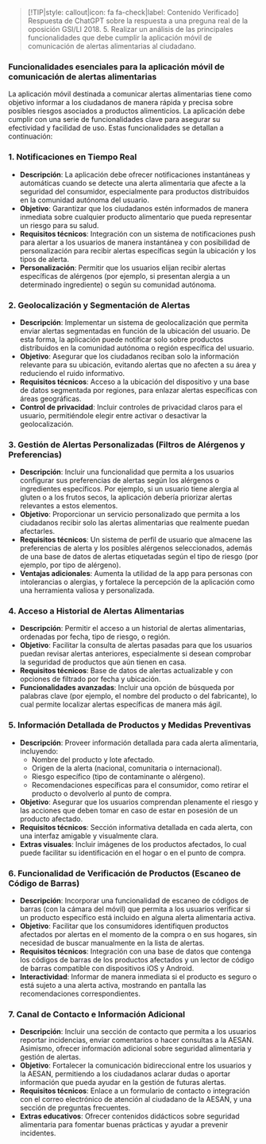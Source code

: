 > [!TIP|style: callout|icon: fa fa-check|label: Contenido Verificado]
> Respuesta de ChatGPT sobre la respuesta a una preguna real de la oposición GSI/LI 2018.
> 5. Realizar un análisis de las principales funcionalidades que debe cumplir la aplicación móvil de comunicación de alertas alimentarias al ciudadano. 

### Funcionalidades esenciales para la aplicación móvil de comunicación de alertas alimentarias

La aplicación móvil destinada a comunicar alertas alimentarias tiene como objetivo informar a los ciudadanos de manera rápida y precisa sobre posibles riesgos asociados a productos alimenticios. La aplicación debe cumplir con una serie de funcionalidades clave para asegurar su efectividad y facilidad de uso. Estas funcionalidades se detallan a continuación:

### 1. **Notificaciones en Tiempo Real**

   - **Descripción**: La aplicación debe ofrecer notificaciones instantáneas y automáticas cuando se detecte una alerta alimentaria que afecte a la seguridad del consumidor, especialmente para productos distribuidos en la comunidad autónoma del usuario.
   - **Objetivo**: Garantizar que los ciudadanos estén informados de manera inmediata sobre cualquier producto alimentario que pueda representar un riesgo para su salud.
   - **Requisitos técnicos**: Integración con un sistema de notificaciones push para alertar a los usuarios de manera instantánea y con posibilidad de personalización para recibir alertas específicas según la ubicación y los tipos de alerta.
   - **Personalización**: Permitir que los usuarios elijan recibir alertas específicas de alérgenos (por ejemplo, si presentan alergia a un determinado ingrediente) o según su comunidad autónoma.

### 2. **Geolocalización y Segmentación de Alertas**

   - **Descripción**: Implementar un sistema de geolocalización que permita enviar alertas segmentadas en función de la ubicación del usuario. De esta forma, la aplicación puede notificar solo sobre productos distribuidos en la comunidad autónoma o región específica del usuario.
   - **Objetivo**: Asegurar que los ciudadanos reciban solo la información relevante para su ubicación, evitando alertas que no afecten a su área y reduciendo el ruido informativo.
   - **Requisitos técnicos**: Acceso a la ubicación del dispositivo y una base de datos segmentada por regiones, para enlazar alertas específicas con áreas geográficas.
   - **Control de privacidad**: Incluir controles de privacidad claros para el usuario, permitiéndole elegir entre activar o desactivar la geolocalización.

### 3. **Gestión de Alertas Personalizadas (Filtros de Alérgenos y Preferencias)**

   - **Descripción**: Incluir una funcionalidad que permita a los usuarios configurar sus preferencias de alertas según los alérgenos o ingredientes específicos. Por ejemplo, si un usuario tiene alergia al gluten o a los frutos secos, la aplicación debería priorizar alertas relevantes a estos elementos.
   - **Objetivo**: Proporcionar un servicio personalizado que permita a los ciudadanos recibir solo las alertas alimentarias que realmente puedan afectarles.
   - **Requisitos técnicos**: Un sistema de perfil de usuario que almacene las preferencias de alerta y los posibles alérgenos seleccionados, además de una base de datos de alertas etiquetadas según el tipo de riesgo (por ejemplo, por tipo de alérgeno).
   - **Ventajas adicionales**: Aumenta la utilidad de la app para personas con intolerancias o alergias, y fortalece la percepción de la aplicación como una herramienta valiosa y personalizada.

### 4. **Acceso a Historial de Alertas Alimentarias**

   - **Descripción**: Permitir el acceso a un historial de alertas alimentarias, ordenadas por fecha, tipo de riesgo, o región.
   - **Objetivo**: Facilitar la consulta de alertas pasadas para que los usuarios puedan revisar alertas anteriores, especialmente si desean comprobar la seguridad de productos que aún tienen en casa.
   - **Requisitos técnicos**: Base de datos de alertas actualizable y con opciones de filtrado por fecha y ubicación.
   - **Funcionalidades avanzadas**: Incluir una opción de búsqueda por palabras clave (por ejemplo, el nombre del producto o del fabricante), lo cual permite localizar alertas específicas de manera más ágil.

### 5. **Información Detallada de Productos y Medidas Preventivas**

   - **Descripción**: Proveer información detallada para cada alerta alimentaria, incluyendo:
     - Nombre del producto y lote afectado.
     - Origen de la alerta (nacional, comunitaria o internacional).
     - Riesgo específico (tipo de contaminante o alérgeno).
     - Recomendaciones específicas para el consumidor, como retirar el producto o devolverlo al punto de compra.
   - **Objetivo**: Asegurar que los usuarios comprendan plenamente el riesgo y las acciones que deben tomar en caso de estar en posesión de un producto afectado.
   - **Requisitos técnicos**: Sección informativa detallada en cada alerta, con una interfaz amigable y visualmente clara.
   - **Extras visuales**: Incluir imágenes de los productos afectados, lo cual puede facilitar su identificación en el hogar o en el punto de compra.

### 6. **Funcionalidad de Verificación de Productos (Escaneo de Código de Barras)**

   - **Descripción**: Incorporar una funcionalidad de escaneo de códigos de barras (con la cámara del móvil) que permita a los usuarios verificar si un producto específico está incluido en alguna alerta alimentaria activa.
   - **Objetivo**: Facilitar que los consumidores identifiquen productos afectados por alertas en el momento de la compra o en sus hogares, sin necesidad de buscar manualmente en la lista de alertas.
   - **Requisitos técnicos**: Integración con una base de datos que contenga los códigos de barras de los productos afectados y un lector de código de barras compatible con dispositivos iOS y Android.
   - **Interactividad**: Informar de manera inmediata si el producto es seguro o está sujeto a una alerta activa, mostrando en pantalla las recomendaciones correspondientes.

### 7. **Canal de Contacto e Información Adicional**

   - **Descripción**: Incluir una sección de contacto que permita a los usuarios reportar incidencias, enviar comentarios o hacer consultas a la AESAN. Asimismo, ofrecer información adicional sobre seguridad alimentaria y gestión de alertas.
   - **Objetivo**: Fortalecer la comunicación bidireccional entre los usuarios y la AESAN, permitiendo a los ciudadanos aclarar dudas o aportar información que pueda ayudar en la gestión de futuras alertas.
   - **Requisitos técnicos**: Enlace a un formulario de contacto o integración con el correo electrónico de atención al ciudadano de la AESAN, y una sección de preguntas frecuentes.
   - **Extras educativos**: Ofrecer contenidos didácticos sobre seguridad alimentaria para fomentar buenas prácticas y ayudar a prevenir incidentes.